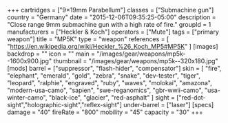 +++
cartridges = ["9×19mm Parabellum"]
classes = ["Submachine gun"]
country = "Germany"
date = "2015-12-06T09:35:25-05:00"
description = "Close range 9mm submachine gun with a high rate of fire."
groupId = 1
manufacturers = ["Heckler & Koch"]
operators = ["Mute"]
tags = ["primary weapon"]
title = "MP5K"
type = "weapon"
references = [
  "https://en.wikipedia.org/wiki/Heckler_%26_Koch_MP5#MP5K"
]
[images]
  backdrop = ""
  icon = ""
  main = "/images/gear/weapons/mp5k--1600x900.jpg"
  thumbnail = "/images/gear/weapons/mp5k--320x180.jpg"
[mods]
  barrel = ["suppressor", "flash-hider", "compensator"]
  skin = [
    "fire",
    "elephant",
    "emerald",
    "gold",
    "zebra",
    "snake",
    "dev-tester",
    "tiger",
    "leopard",
    "ralphie",
    "engraved",
    "ruby",
    "waves",
    "molokai",
    "amazona",
    "modern-usa-camo",
    "sapien",
    "swe-reganomics",
    "gbr-wwii-camo",
    "usa-winter-camo",
    "black-ice",
    "glacier",
    "red-asphalt"
  ]
  sight = ["red-dot-sight","holographic-sight","reflex-sight"]
  under-barrel = ["laser"]
[specs]
  damage = "40"
  fireRate = "800"
  mobility = "45"
  capacity = "30"
+++
